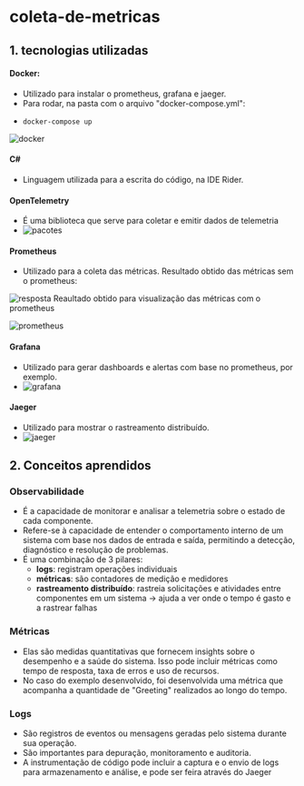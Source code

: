 # coleta-de-metricas
## 1. tecnologias utilizadas
#### Docker: 
- Utilizado para instalar o prometheus, grafana e jaeger.
- Para rodar, na pasta com o arquivo "docker-compose.yml":
-     docker-compose up
![docker]("docker.png")
#### C# 
- Linguagem utilizada para a escrita do código, na IDE Rider.
#### OpenTelemetry
- É uma biblioteca que serve para coletar e emitir dados de telemetria
- ![pacotes]("pacotes.png")
#### Prometheus
- Utilizado para a coleta das métricas.
Resultado obtido das métricas sem o prometheus:

![resposta]("prometheus.png")
Reaultado obtido para visualização das métricas com o prometheus

  ![prometheus]("prometheus.png")
#### Grafana
- Utilizado para gerar dashboards e alertas com base no prometheus, por exemplo.
- ![grafana]("grafana.png")
#### Jaeger
- Utilizado para mostrar o rastreamento distribuído.
- ![jaeger]("jaeger.png")
## 2. Conceitos aprendidos
### Observabilidade
- É a capacidade de monitorar e analisar a telemetria sobre o estado de cada componente.
- Refere-se à capacidade de entender o comportamento interno de um sistema com base nos dados de entrada e saída, permitindo a detecção, diagnóstico e resolução de problemas.
- É uma combinação de 3 pilares:
    - **logs**: registram operações individuais
    - **métricas**: são contadores de medição e medidores
    - **rastreamento distribuído**: rastreia solicitações e atividades entre componentes em um sistema
      → ajuda a ver onde o tempo é gasto e a rastrear falhas
### Métricas
- Elas são medidas quantitativas que fornecem insights sobre o desempenho e a saúde do sistema. Isso pode incluir métricas como tempo de resposta, taxa de erros e uso de recursos.
- No caso do exemplo desenvolvido, foi desenvolvida uma métrica que acompanha a quantidade de "Greeting" realizados ao longo do tempo.
### Logs
- São registros de eventos ou mensagens geradas pelo sistema durante sua operação.
- São importantes para depuração, monitoramento e auditoria.
- A instrumentação de código pode incluir a captura e o envio de logs para armazenamento e análise, e pode ser feira através do Jaeger
